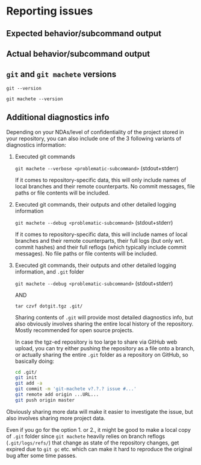 # Reporting issues

## Expected behavior/subcommand output

## Actual behavior/subcommand output

## `git` and `git machete` versions

`git --version`

`git machete --version`

## Additional diagnostics info

Depending on your NDAs/level of confidentiality of the project stored in your repository, you can also include one of the 3 following variants of diagnostics information:

1. Executed git commands

    `git machete --verbose <problematic-subcommand>` (stdout+stderr)

    If it comes to repository-specific data, this will only include names of local branches and their remote counterparts. No commit messages, file paths or file contents will be included.

2. Executed git commands, their outputs and other detailed logging information

    `git machete --debug <problematic-subcommand>` (stdout+stderr)

    If it comes to repository-specific data, this will include names of local branches and their remote counterparts, their full logs (but only wrt. commit hashes) and their full reflogs (which typically include commit messages). No file paths or file contents will be included.

3. Executed git commands, their outputs and other detailed logging information, and `.git` folder

    `git machete --debug <problematic-subcommand>` (stdout+stderr)

    AND

    `tar czvf dotgit.tgz .git/`

    Sharing contents of `.git` will provide most detailed diagnostics info, but also obviously involves sharing the entire local history of the repository. Mostly recommended for open source projects.

    In case the tgz-ed repository is too large to share via GitHub web upload, you can try either pushing the repository as a file onto a branch, or actually sharing the entire `.git` folder as a repository on GitHub, so basically doing:

    ```bash
    cd .git/
    git init
    git add -a
    git commit -m 'git-machete v?.?.? issue #...'
    git remote add origin ...URL...
    git push origin master
    ```

Obviously sharing more data will make it easier to investigate the issue, but also involves sharing more project data.

Even if you go for the option 1. or 2., it might be good to make a local copy of `.git` folder since `git machete` heavily relies on branch reflogs (`.git/logs/refs/`) that change as state of the repository changes, get expired due to `git gc` etc. which can make it hard to reproduce the original bug after some time passes.
